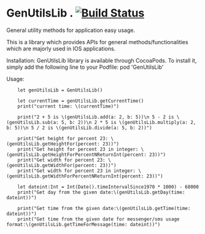 # GenUtilsLib . [![Build Status](https://travis-ci.org/virtplay/GenUtilsLib.svg?branch=master)](https://travis-ci.org/virtplay/GenUtilsLib)
General utility methods for application easy usage.

This is a library which provides APIs for general methods/functionalities which are majorly used in IOS applications.

Installation:
GenUtilsLib library is available through CocoaPods. To install it, simply add the following line to your Podfile:
        pod 'GenUtilsLib'


Usage:

        let genUtilsLib = GenUtilsLib()
        
        let currentTime = genUtilsLib.getCurrentTime()
        print("current time: \(currentTime)")
        
        print("2 + 5 is \(genUtilsLib.add(a: 2, b: 5))\n 5 - 2 is \(genUtilsLib.sub(a: 5, b: 2))\n 2 * 5 is \(genUtilsLib.multiply(a: 2, b: 5))\n 5 / 2 is \(genUtilsLib.divide(a: 5, b: 2))")
        
        print("Get height for percent 23: \(genUtilsLib.getHeightFor(percent: 23))")
        print("Get height for percent 23 in integer: \(genUtilsLib.getHeightForPercentNReturnInt(percent: 23))")
        print("Get width for percent 23: \(genUtilsLib.getWidthFor(percent: 23))")
        print("Get width for percent 23 in integer: \(genUtilsLib.getWidthForPercentNReturnInt(percent: 23))")
        
        let dateint:Int = Int(Date().timeIntervalSince1970 * 1000) - 68000
        print("Get day from the given date:\(genUtilsLib.getDay(time: dateint))")
        
        print("Get time from the given date:\(genUtilsLib.getTime(time: dateint))")
        print("Get time from the given date for messenger/sms usage format:\(genUtilsLib.getTimeForMessage(time: dateint))")
